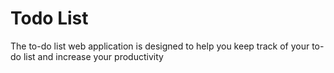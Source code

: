 # Todo List
 The to-do list web application is designed to help you keep track of your to-do list and increase your productivity